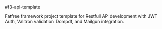 #f3-api-template

Fatfree framework project template for Restfull API development with JWT Auth, Valitron validation, Dompdf, and Mailgun integration.